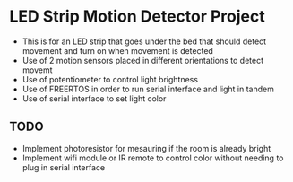 # LED Strip Motion Detector Project
* This is for an LED strip that goes under the bed that should detect movement and turn on when movement is detected
* Use of 2 motion sensors placed in different orientations to detect movemt
* Use of potentiometer to control light brightness
* Use of FREERTOS in order to run serial interface and light in tandem
* Use of serial interface to set light color
## TODO
* Implement photoresistor for mesauring if the room is already bright
* Implement wifi module or IR remote to control color without needing to plug in serial interface